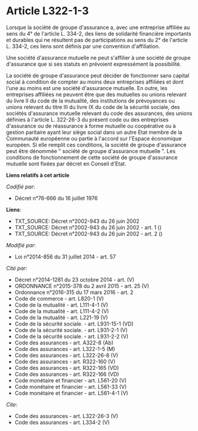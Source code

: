 # Article L322-1-3

Lorsque la société de groupe d'assurance a, avec une entreprise affiliée au sens du 4° de l'article L. 334-2, des liens de
solidarité financière importants et durables qui ne résultent pas de participations au sens du 2° de l'article L. 334-2, ces
liens sont définis par une convention d'affiliation. 

Une société d'assurance mutuelle ne peut s'affilier à une société de groupe d'assurance que si ses statuts en prévoient
expressément la possibilité. 

La société de groupe d'assurance peut décider de fonctionner sans capital social à condition de compter au moins deux
entreprises affiliées et dont l'une au moins est une société d'assurance mutuelle. En outre, les entreprises affiliées ne
peuvent être que des mutuelles ou unions relevant du livre II du code de la mutualité, des institutions de prévoyances ou
unions relevant du titre III du livre IX du code de la sécurité sociale, des sociétés d'assurance mutuelle relevant du code
des assurances, des unions définies à l'article L. 322-26-3 du présent code ou des entreprises d'assurance ou de réassurance
à forme mutuelle ou coopérative ou à gestion paritaire ayant leur siège social dans un autre Etat membre de la Communauté
européenne ou partie à l'accord sur l'Espace économique européen. Si elle remplit ces conditions, la société de groupe
d'assurance peut être dénommée " société de groupe d'assurance mutuelle ". Les conditions de fonctionnement de cette société
de groupe d'assurance mutuelle sont fixées par décret en Conseil d'Etat.

**Liens relatifs à cet article**

_Codifié par_:

  - Décret n°76-666 du 16 juillet 1976

**Liens**:

  - TXT_SOURCE: Décret n°2002-943 du 26 juin 2002
  - TXT_SOURCE: Décret n°2002-943 du 26 juin 2002 - art. 1 ()
  - TXT_SOURCE: Décret n°2002-943 du 26 juin 2002 - art. 2 ()

_Modifié par_:

  - Loi n°2014-856 du 31 juillet 2014 - art. 57

_Cité par_:

  - Décret n°2014-1281 du 23 octobre 2014 - art. (V)
  - ORDONNANCE n°2015-378 du 2 avril 2015 - art. 25 (V)
  - Ordonnance n°2016-315 du 17 mars 2016 - art. 2
  - Code de commerce - art. L820-1 (V)
  - Code de la mutualité - art. L111-4-1 (V)
  - Code de la mutualité - art. L111-4-2 (V)
  - Code de la mutualité - art. L221-19 (V)
  - Code de la sécurité sociale. - art. L931-15-1 (VD)
  - Code de la sécurité sociale. - art. L931-2-1 (V)
  - Code de la sécurité sociale. - art. L931-2-2 (V)
  - Code des assurances - art. A322-8 (Ab)
  - Code des assurances - art. L322-1-5 (M)
  - Code des assurances - art. L322-26-8 (V)
  - Code des assurances - art. R322-160 (V)
  - Code des assurances - art. R322-165 (VD)
  - Code des assurances - art. R322-166 (VD)
  - Code monétaire et financier - art. L561-20 (V)
  - Code monétaire et financier - art. L561-33 (V)
  - Code monétaire et financier - art. L561-4-1 (V)

_Cite_:

  - Code des assurances - art. L322-26-3 (V)
  - Code des assurances - art. L334-2 (V)
